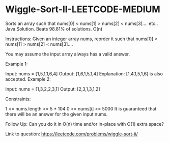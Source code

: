 # Wiggle-Sort-II-LEETCODE-MEDIUM
Sorts an array such that nums[0] &lt; nums[1] > nums[2] &lt; nums[3].... etc.. Java Solution. Beats 98.81% of solutions. O(n)


Instructions:
Given an integer array nums, reorder it such that nums[0] < nums[1] > nums[2] < nums[3]....

You may assume the input array always has a valid answer.

 

Example 1:

Input: nums = [1,5,1,1,6,4]
Output: [1,6,1,5,1,4]
Explanation: [1,4,1,5,1,6] is also accepted.
Example 2:

Input: nums = [1,3,2,2,3,1]
Output: [2,3,1,3,1,2]
 

Constraints:

1 <= nums.length <= 5 * 104
0 <= nums[i] <= 5000
It is guaranteed that there will be an answer for the given input nums.
 

Follow Up: Can you do it in O(n) time and/or in-place with O(1) extra space?

Link to question: https://leetcode.com/problems/wiggle-sort-ii/
